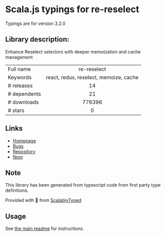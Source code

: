 
# Scala.js typings for re-reselect

Typings are for version 3.2.0

## Library description:
Enhance Reselect selectors with deeper memoization and cache management

|                    |                 |
| ------------------ | :-------------: |
| Full name          | re-reselect |
| Keywords           | react, redux, reselect, memoize, cache |
| # releases         | 14 |
| # dependents       | 21 |
| # downloads        | 776396 |
| # stars            | 0 |

## Links
- [Homepage](https://github.com/toomuchdesign/re-reselect#readme)
- [Bugs](https://github.com/toomuchdesign/re-reselect/issues)
- [Repository](https://github.com/toomuchdesign/re-reselect)
- [Npm](https://www.npmjs.com/package/re-reselect)
    


## Note
This library has been generated from typescript code from first party type definitions.

Provided with :purple_heart: from [ScalablyTyped](https://github.com/oyvindberg/ScalablyTyped)

## Usage
See [the main readme](../../readme.md) for instructions.


